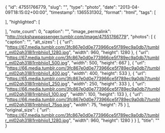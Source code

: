 {
  "id": 47551766779,
  "slug": "",
  "type": "photo",
  "date": "2013-04-09T18:15:02+00:00",
  "timestamp": 1365531302,
  "format": "html",
  "tags": [

  ],
  "highlighted": [

  ],
  "note_count": 0,
  "caption": "",
  "image_permalink": "http://rickshawpassenger.tumblr.com/image/47551766779",
  "photos": [
    {
      "caption": "",
      "alt_sizes": [
        {
          "url": "https://67.media.tumblr.com/3fc867e0d0e773966ce5f789ec9a0db7/tumblr_ml02qh318l1rnbhiio1_1280.jpg",
          "width": 960,
          "height": 1280
        },
        {
          "url": "https://67.media.tumblr.com/3fc867e0d0e773966ce5f789ec9a0db7/tumblr_ml02qh318l1rnbhiio1_500.jpg",
          "width": 500,
          "height": 667
        },
        {
          "url": "https://66.media.tumblr.com/3fc867e0d0e773966ce5f789ec9a0db7/tumblr_ml02qh318l1rnbhiio1_400.jpg",
          "width": 400,
          "height": 533
        },
        {
          "url": "https://65.media.tumblr.com/3fc867e0d0e773966ce5f789ec9a0db7/tumblr_ml02qh318l1rnbhiio1_250.jpg",
          "width": 250,
          "height": 333
        },
        {
          "url": "https://66.media.tumblr.com/3fc867e0d0e773966ce5f789ec9a0db7/tumblr_ml02qh318l1rnbhiio1_100.jpg",
          "width": 100,
          "height": 133
        },
        {
          "url": "https://66.media.tumblr.com/3fc867e0d0e773966ce5f789ec9a0db7/tumblr_ml02qh318l1rnbhiio1_75sq.jpg",
          "width": 75,
          "height": 75
        }
      ],
      "original_size": {
        "url": "https://67.media.tumblr.com/3fc867e0d0e773966ce5f789ec9a0db7/tumblr_ml02qh318l1rnbhiio1_1280.jpg",
        "width": 960,
        "height": 1280
      }
    }
  ],
  "title": ""
}

